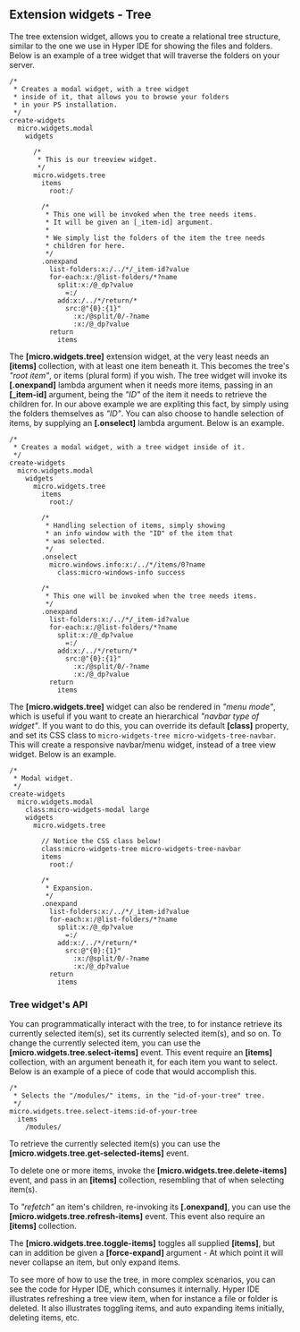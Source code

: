 ## Extension widgets - Tree

The tree extension widget, allows you to create a relational tree structure, similar to the
one we use in Hyper IDE for showing the files and folders. Below is an example of a tree
widget that will traverse the folders on your server.

```hyperlambda-snippet
/*
 * Creates a modal widget, with a tree widget
 * inside of it, that allows you to browse your folders
 * in your P5 installation.
 */
create-widgets
  micro.widgets.modal
    widgets

      /*
       * This is our treeview widget.
       */
      micro.widgets.tree
        items
          root:/

        /*
         * This one will be invoked when the tree needs items.
         * It will be given an [_item-id] argument.
         *
         * We simply list the folders of the item the tree needs
         * children for here.
         */
        .onexpand
          list-folders:x:/../*/_item-id?value
          for-each:x:/@list-folders/*?name
            split:x:/@_dp?value
              =:/
            add:x:/../*/return/*
              src:@"{0}:{1}"
                :x:/@split/0/-?name
                :x:/@_dp?value
          return
            items
```

The **[micro.widgets.tree]** extension widget, at the very least needs an **[items]** collection, with
at least one item beneath it. This becomes the tree's _"root item"_, or items (plural form) if you wish.
The tree widget will invoke its **[.onexpand]** lambda argument when it needs more items, passing in
an **[\_item-id]** argument, being the _"ID"_ of the item it needs to retrieve the children for. In our
above example we are expliting this fact, by simply using the folders themselves as _"ID"_. You can also
choose to handle selection of items, by supplying an **[.onselect]** lambda argument. Below is an example.

```hyperlambda-snippet
/*
 * Creates a modal widget, with a tree widget inside of it.
 */
create-widgets
  micro.widgets.modal
    widgets
      micro.widgets.tree
        items
          root:/

        /*
         * Handling selection of items, simply showing
         * an info window with the "ID" of the item that
         * was selected.
         */
        .onselect
          micro.windows.info:x:/../*/items/0?name
            class:micro-windows-info success

        /*
         * This one will be invoked when the tree needs items.
         */
        .onexpand
          list-folders:x:/../*/_item-id?value
          for-each:x:/@list-folders/*?name
            split:x:/@_dp?value
              =:/
            add:x:/../*/return/*
              src:@"{0}:{1}"
                :x:/@split/0/-?name
                :x:/@_dp?value
          return
            items
```

The **[micro.widgets.tree]** widget can also be rendered in _"menu mode"_, which is useful if you want to
create an hierarchical _"navbar type of widget"_. If you want to do this, you can override its default
**[class]** property, and set its CSS class to `micro-widgets-tree micro-widgets-tree-navbar`. This will
create a responsive navbar/menu widget, instead of a tree view widget. Below is an example.

```hyperlambda-snippet
/*
 * Modal widget.
 */
create-widgets
  micro.widgets.modal
    class:micro-widgets-modal large
    widgets
      micro.widgets.tree

        // Notice the CSS class below!
        class:micro-widgets-tree micro-widgets-tree-navbar
        items
          root:/

        /*
         * Expansion.
         */
        .onexpand
          list-folders:x:/../*/_item-id?value
          for-each:x:/@list-folders/*?name
            split:x:/@_dp?value
              =:/
            add:x:/../*/return/*
              src:@"{0}:{1}"
                :x:/@split/0/-?name
                :x:/@_dp?value
          return
            items
```

### Tree widget's API

You can programmatically interact with the tree, to for instance retrieve its currently selected item(s),
set its currently selected item(s), and so on. To change the currently selected item, you can use the
**[micro.widgets.tree.select-items]** event. This event require an **[items]** collection, with
an argument beneath it, for each item you want to select. Below is an example of a piece of code
that would accomplish this.

```hyperlambda
/*
 * Selects the "/modules/" items, in the "id-of-your-tree" tree.
 */
micro.widgets.tree.select-items:id-of-your-tree
  items
    /modules/
```

To retrieve the currently selected item(s) you can use the **[micro.widgets.tree.get-selected-items]** event.

To delete one or more items, invoke the **[micro.widgets.tree.delete-items]** event, and pass in an **[items]**
collection, resembling that of when selecting item(s).

To _"refetch"_ an item's children, re-invoking its **[.onexpand]**, you can use
the **[micro.widgets.tree.refresh-items]** event. This event also require an **[items]** collection.

The **[micro.widgets.tree.toggle-items]** toggles all supplied **[items]**, but can in addition be given
a **[force-expand]** argument - At which point it will never collapse an item, but only expand items.

To see more of how to use the tree, in more complex scenarios, you can see the code for Hyper IDE, which
consumes it internally. Hyper IDE illustrates refreshing a tree view item, when for instance a file
or folder is deleted. It also illustrates toggling items, and auto expanding items initially, deleting
items, etc.

